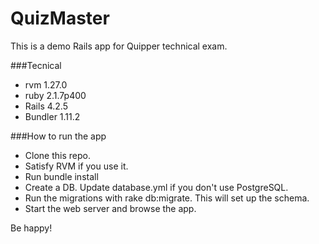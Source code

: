 # QuizMaster

This is a demo Rails app for Quipper technical exam.

###Tecnical

- rvm 1.27.0
- ruby 2.1.7p400
- Rails 4.2.5
- Bundler 1.11.2

###How to run the app

- Clone this repo.
- Satisfy RVM if you use it.
- Run bundle install
- Create a DB. Update database.yml if you don't use PostgreSQL.
- Run the migrations with rake db:migrate. This will set up the schema.
- Start the web server and browse the app.

Be happy!

